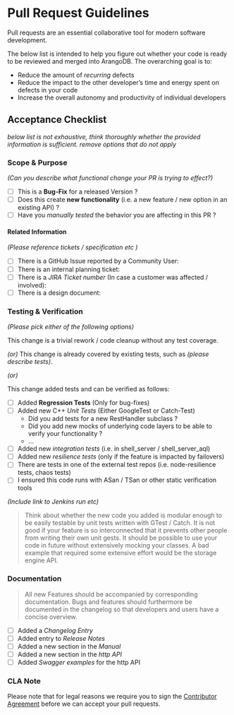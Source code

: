 # Pull Request Guidelines

Pull requests are an essential collaborative tool for modern software development. 

The below list is intended to help you figure out whether your code is ready to be reviewed
and merged into ArangoDB. The overarching goal is to:

- Reduce the amount of *recurring* defects
- Reduce the impact to the other developer’s time and energy spent on defects in your code
- Increase the overall autonomy and productivity of individual developers

## Acceptance Checklist

*below list is not exhaustive, think thoroughly whether the provided information is sufficient.*
*remove options that do not apply*

### Scope & Purpose

*(Can you describe what functional change your PR is trying to effect?)*

- [ ] This is a **Bug-Fix** for a released Version ?
- [ ] Does this create **new functionality** (i.e. a new feature / new option in an existing API) ?
- [ ] Have you *manually tested* the behavior you are affecting in this PR ?

#### Related Information

*(Please reference tickets / specification etc )*

- [ ] There is a GitHub Issue reported by a Community User: 
- [ ] There is an internal planning ticket: 
- [ ] There is a *JIRA Ticket number* (In case a customer was affected / involved): 
- [ ] There is a design document: 

### Testing & Verification

*(Please pick either of the following options)*

This change is a trivial rework / code cleanup without any test coverage.

*(or)*
This change is already covered by existing tests, such as *(please describe tests)*.

*(or)*

This change added tests and can be verified as follows:

- [ ] Added **Regression Tests** (Only for bug-fixes) 
- [ ] Added new C++ *Unit Tests* (Either GoogleTest or Catch-Test)
   - Did you add tests for a new RestHandler subclass ?
   - Did you add new mocks of underlying code layers to be able to verify your functionality ? 
   - ...
- [ ] Added new *integration tests* (i.e. in shell_server / shell_server_aql)
- [ ] Added new *resilience tests* (only if the feature is impacted by failovers)
- [ ] There are tests in one of the external test repos (i.e. node-resilience tests, chaos tests)
- [ ] I ensured this code runs with ASan / TSan or other static verification tools

*(Include link to Jenkins run etc)*

> Think about whether the new code you added is modular enough to be
> easily testable by unit tests written with GTest / Catch. It is not good if your feature is so interconnected
> that it prevents other people from writing their own unit gests. It should be possible
> to use your code in future without extensively mocking your classes.
> A bad example that required some extensive effort would be the storage engine API.

### Documentation

> All new Features should be accompanied by corresponding documentation. 
> Bugs and features should furthermore be documented in the changelog so that
> developers and users have a concise overview. 

- [ ] Added a *Changelog Entry* 
- [ ] Added entry to *Release Notes* 
- [ ] Added a new section in the *Manual* 
- [ ] Added a new section in the *http API* 
- [ ] Added *Swagger examples* for the http API  

### CLA Note 

Please note that for legal reasons we require you to sign the [Contributor Agreement](https://www.arangodb.com/documents/cla.pdf)
before we can accept your pull requests.
